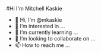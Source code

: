 #Hi I'm Mitchell Kaskie

- 👋 Hi, I’m @mkaskie
- 👀 I’m interested in ...
- 🌱 I’m currently learning ...
- 💞️ I’m looking to collaborate on ...
- 📫 How to reach me ...

<!---
mkaskie/mkaskie is a ✨ special ✨ repository because its `README.md` (this file) appears on your GitHub profile.
You can click the Preview link to take a look at your changes.
--->
